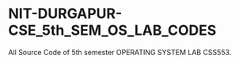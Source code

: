 # NIT-DURGAPUR-CSE_5th_SEM_OS_LAB_CODES
All Source Code of 5th semester OPERATING SYSTEM LAB CSS553.
